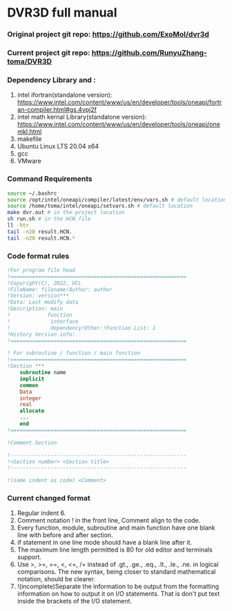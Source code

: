 # DVR3D full manual

### Original project git repo: https://github.com/ExoMol/dvr3d

### Current project git repo: https://github.com/RunyuZhang-toma/DVR3D

### Dependency Library and :  

1. intel ifortran(standalone version): https://www.intel.com/content/www/us/en/developer/tools/oneapi/fortran-compiler.html#gs.4vpj2f
2. intel math kernal Library(standalone version): https://www.intel.com/content/www/us/en/developer/tools/oneapi/onemkl.html
3. makefile
4. Ubuntu Linux LTS 20.04 x64
5. gcc
6. VMware

### Command Requirements

``` bash
source ~/.bashrc
source /opt/intel/oneapi/compiler/latest/env/vars.sh # default location
source /home/toma/intel/oneapi/setvars.sh # default location
make dvr.out # in the project location
sh run.sh # in the HCN file
ll -htr
tail -n20 result.HCN.
tail -n20 result.HCN.*
```

### Code format rules

``` fortran
!For program file head
!=========================================================
!Copyright(C), 2022, UCL
!FileName: filename!Author: author
!Version: version***
!Data: Last modify data
!Description: main 
!			 function
!             interface
!             dependency!Other:!Function List: 1
!History Version info:
!=========================================================
```

```fortran
! For subroutine / function / main function
!=========================================================
!Section ***
	subroutine name
	implicit
	common
	Data
	integer
	real
	allocate
	...
	end
!=========================================================
```

``` fortran
!Comment Section

!---------------------------------------------------------
!<Section number> <Section title>
!---------------------------------------------------------

!(same indent as code) <Comment>
```

### Current changed format

1. Regular indent 6.
2. Comment notation ! in the front line, Comment align to the code.
3. Every function, module, subroutine and main function have one blank line with before and after section.
4. if statement in one line mode should have a blank line after it.
5. The maximum line length permitted is 80 for old editor and terminals support.
6. Use >, >=, ==, <, <=, /= instead of .gt., .ge., .eq., .lt., .le., .ne. in logical comparisons. The new syntax, being closer to standard mathematical notation, should be clearer.
7. !(incomplete)Separate the information to be output from the formatting information on how to output it on I/O statements.  That is don't put text inside the brackets of the I/O statement.
